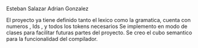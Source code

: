 Esteban Salazar
Adrian Gonzalez

El proyecto ya tiene definido tanto el lexico como la gramatica, cuenta con numeros , Ids , y todos los tokens necesarios
Se implemento en modo de clases para facilitar futuras partes del proyecto.
Se creo el cubo semantico para la funcionalidad del compilador.
